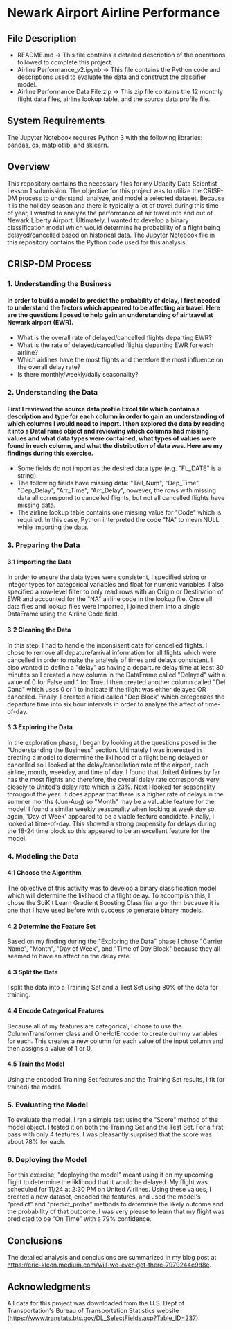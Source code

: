# Newark Airport Airline Performance

## File Description
- README.md -> This file contains a detailed description of the operations followed to complete this project.
- Airline Performance_v2.ipynb -> This file contains the Python code and descriptions used to evaluate the data and construct the classifier model.
- Airline Performance Data File.zip -> This zip file contains the 12 monthly flight data files, airline lookup table, and the source data profile file.

## System Requirements
The Jupyter Notebook requires Python 3 with the following libraries: pandas, os, matplotlib, and sklearn.

## Overview
This repository contains the necessary files for my Udacity Data Scientist Lesson 1 submission.  The objective for this project was to utilize the CRISP-DM process to understand, analyze, and model a selected dataset.  Because it is the holiday season and there is typically a lot of travel during this time of year, I wanted to analyze the performance of air travel into and out of Newark Liberty Airport.  Ultimately, I wanted to develop a binary classification model which would determine he probability of a flight being delayed/cancelled based on historical data.  The Jupyter Notebook file in this repository contains the Python code used for this analysis.  

## CRISP-DM Process
### 1. Understanding the Business
#### In order to build a model to predict the probability of delay, I first needed to understand the factors which appeared to be affecting air travel.  Here are the questions I posed to help gain an understanding of air travel at Newark airport (EWR).
- What is the overall rate of delayed/cancelled flights departing EWR?
- What is the rate of delayed/cancelled flights departing EWR for each airline?
- Which airlines have the most flights and therefore the most influence on the overall delay rate?
- Is there monthly/weekly/daily seasonality?

### 2. Understanding the Data
#### First I reviewed the source data profile Excel file which contains a description and type for each column in order to gain an understanding of which columns I would need to import.  I then explored the data by reading it into a DataFrame object and reviewing which columns had missing values and what data types were contained, what types of values were found in each column, and what the distribution of data was. Here are my findings during this exercise.
- Some fields do not import as the desired data type (e.g. "FL_DATE" is a string).
- The following fields have missing data: "Tail_Num", "Dep_Time", "Dep_Delay", "Arr_Time", "Arr_Delay", however, the rows with missing data all correspond to cancelled flights, but not all cancelled flights have missing data.
- The airline lookup table contains one missing value for "Code" which is required.  In this case, Python interpreted the code "NA" to mean NULL while importing the data.

### 3. Preparing the Data
#### 3.1 Importing the Data
In order to ensure the data types were consistent, I specified string or integer types for categorical variables and float for numeric variables.  I also specified a row-level filter to only read rows with an Origin or Destination of EWR and accounted for the "NA" airline code in the lookup file.  Once all data files and lookup files were imported, I joined them into a single DataFrame using the Airline Code field.
#### 3.2 Cleaning the Data
In this step, I had to handle the inconsisent data for cancelled flights.  I chose to remove all depature/arrival information for all flights which were cancelled in order to make the analysis of times and delays consistent.  I also wanted to define a "delay" as having a departure delay time at least 30 minutes so I created a new column in the DataFrame called "Delayed" with a value of 0 for False and 1 for True.  I then created another column called "Del Canc" which uses 0 or 1 to indicate if the flight was either delayed OR cancelled.  Finally, I created a field called "Dep Block" which categorizes the departure time into six hour intervals in order to analyze the affect of time-of-day.
#### 3.3 Exploring the Data
In the exploration phase, I began by looking at the questions posed in the "Understanding the Business" section.  Ultimately I was interested in creating a model to determine the liklihood of a flight being delayed or cancelled so I looked at the delay/cancellation rate of the airport, each airline, month, weekday, and time of day.  I found that United Airlines by far has the most flights and therefore, the overall delay rate corresponds very closely to United's delay rate which is 23%.  Next I looked for seasonality througout the year.  It does appear that there is a higher rate of delays in the summer months (Jun-Aug) so "Month" may be a valuable feature for the model.  I found a similar weekly seasonality when looking at week day so, again, 'Day of Week' appeared to be a viable feature candidate.  Finally, I looked at time-of-day.  This showed a strong propensity for delays during the 18-24 time block so this appeared to be an excellent feature for the model.

### 4. Modeling the Data
#### 4.1 Choose the Algorithm
The objective of this activity was to develop a binary classification model which will determine the liklihood of a flight delay.  To accomplish this, I chose the SciKit Learn Gradient Boosting Classifier algorithm because it is one that I have used before with success to generate binary models.  
#### 4.2 Determine the Feature Set
Based on my finding during the "Exploring the Data" phase I chose "Carrier Name", "Month", "Day of Week", and "Time of Day Block" because they all seemed to have an affect on the delay rate.
#### 4.3 Split the Data
I split the data into a Training Set and a Test Set using 80% of the data for training.
#### 4.4 Encode Categorical Features
Because all of my features are categorical, I chose to use the ColumnTransformer class and OneHotEncoder to create dummy variables for each.  This creates a new column for each value of the input column and then assigns a value of 1 or 0.
#### 4.5 Train the Model
Using the encoded Training Set features and the Training Set results, I fit (or trained) the model.

### 5. Evaluating the Model
To evaluate the model, I ran a simple test using the "Score" method of the model object.  I tested it on both the Training Set and the Test Set.  For a first pass with only 4 features, I was pleasantly surprised that the score was about 78% for each.

### 6. Deploying the Model
For this exercise, "deploying the model" meant using it on my upcoming flight to determine the liklihood that it would be delayed.  My flight was scheduled for 11/24 at 2:30 PM on United Airlines.  Using these values, I created a new dataset, encoded the features, and used the model's "predict" and "predict_proba" methods to determine the likely outcome and the probability of that outcome.  I was very please to learn that my flight was predicted to be "On Time" with a 79% confidence.

## Conclusions
The detailed analysis and conclusions are summarized in my blog post at https://eric-kleen.medium.com/will-we-ever-get-there-7979244e9d8e.

## Acknowledgments
All data for this project was downloaded from the U.S. Dept of Transportation's Bureau of Transportation Statistics website (https://www.transtats.bts.gov/DL_SelectFields.asp?Table_ID=237).
